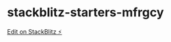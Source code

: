 # stackblitz-starters-mfrgcy

[Edit on StackBlitz ⚡️](https://stackblitz.com/edit/stackblitz-starters-mfrgcy)